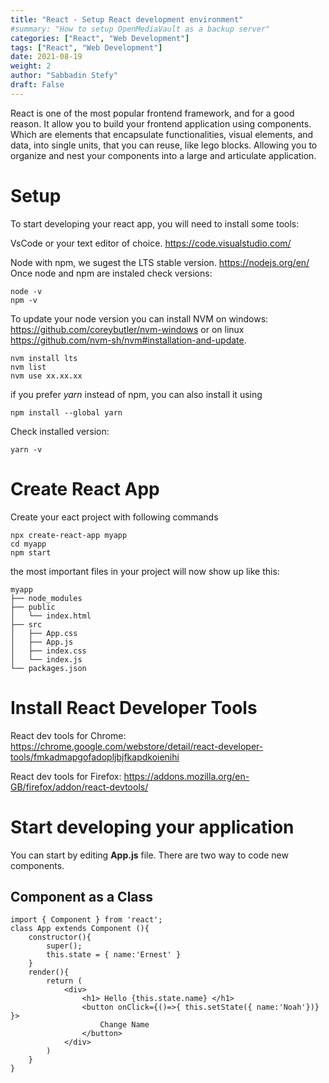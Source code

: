 ```yaml
---
title: "React - Setup React development environment"
#summary: "How to setup OpenMediaVault as a backup server"
categories: ["React", "Web Development"]
tags: ["React", "Web Development"]
date: 2021-08-19
weight: 2
author: "Sabbadin Stefy"
draft: False
---
```


React is one of the most popular frontend framework, and for a good reason. It allow you to build your frontend application using components. Which are elements that encapsulate functionalities, visual elements, and data, into single units, that you can reuse, like lego blocks. Allowing you to organize and nest your components into a large and articulate application.


# Setup
To start developing your react app, you will need to install some tools:


VsCode or your text editor of choice. https://code.visualstudio.com/

Node with npm, we sugest the LTS stable version. https://nodejs.org/en/
Once  node  and npm are instaled check versions:

    node -v
    npm -v

To update your node version you can install NVM on windows: https://github.com/coreybutler/nvm-windows or on linux https://github.com/nvm-sh/nvm#installation-and-update.

    nvm install lts
    nvm list
    nvm use xx.xx.xx

if you prefer *yarn* instead of npm, you can also install it using 
    
    npm install --global yarn

Check installed version:

    yarn -v


# Create React App

Create your eact project with following commands

    npx create-react-app myapp
    cd myapp
    npm start


the most important files in your project will now show up like this:

    myapp
    ├── node_modules
    ├── public
    │   └── index.html
    ├── src
    │   ├── App.css
    │   ├── App.js
    │   ├── index.css
    │   └── index.js
    └── packages.json

# Install React Developer Tools
React dev tools for Chrome: https://chrome.google.com/webstore/detail/react-developer-tools/fmkadmapgofadopljbjfkapdkoienihi

React dev tools for Firefox: https://addons.mozilla.org/en-GB/firefox/addon/react-devtools/


#  Start developing your application

You can start by editing **App.js** file. There are two way to code new components.

## Component as a Class

    import { Component } from 'react';
    class App extends Component (){
        constructor(){
            super();
            this.state = { name:'Ernest' }
        }
        render(){
            return (
                <div>
                    <h1> Hello {this.state.name} </h1>
                    <button onClick={()=>{ this.setState({ name:'Noah'})} }>
                        Change Name
                    </button>
                </div>
            )
        }
    }



